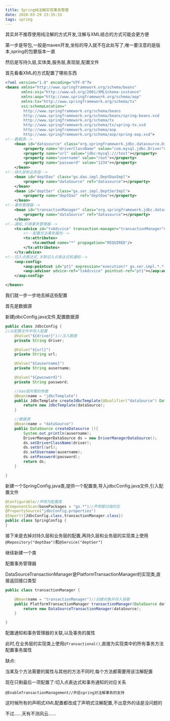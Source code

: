 ```yaml
---
title: Spring纯注解实现事务管理
date: 2020-03-29 23:35:33
tags: spring
---
```


 其实并不推荐使用纯注解的方式开发,注解与XML结合的方式可能会更方便

<!--more-->

第一步是导包,一般是maven开发,坐标的导入就不在此处写了,唯一要注意的是版本,spring的包要版本一直

然后是写持久层,实体类,服务层,表现层,配置文件

首先看看XML的方式配置了哪些东西

```xml
<?xml version="1.0" encoding="UTF-8"?>
<beans xmlns="http://www.springframework.org/schema/beans"
       xmlns:xsi="http://www.w3.org/2001/XMLSchema-instance"
       xmlns:aop="http://www.springframework.org/schema/aop"
       xmlns:tx="http://www.springframework.org/schema/tx"
       xsi:schemaLocation="
        http://www.springframework.org/schema/beans
        http://www.springframework.org/schema/beans/spring-beans.xsd
        http://www.springframework.org/schema/tx
        http://www.springframework.org/schema/tx/spring-tx.xsd
        http://www.springframework.org/schema/aop
        http://www.springframework.org/schema/aop/spring-aop.xsd">
<!--数据源-->
    <bean id="datasource" class="org.springframework.jdbc.datasource.DriverManagerDataSource">
        <property name="driverClassName" value="com.mysql.jdbc.Driver"></property>
        <property name="url" value="jdbc:mysql:///test"></property>
        <property name="username" value="root"></property>
        <property name="password" value="1234"></property>
    </bean>
<!--持久层和业务层-->
    <bean id="deptDao" class="gx.dao.impl.DeptDaoImpl">
        <property name="dataSource" ref="datasource"></property>
    </bean>
    <bean id="deptSer" class="gx.ser.impl.DeptSerImpl">
        <property name="deptDao" ref="deptDao"></property>
    </bean>
<!--事务管理器-->
    <bean id="transactionManager" class="org.springframework.jdbc.datasource.DataSourceTransactionManager">
        <property name="dataSource" ref="datasource"></property>
    </bean>
<!--通知,引用事务管理器-->
    <tx:advice id="txAdcvice" transaction-manager="transactionManager">
        <!--配置方法事务属性-->
        <tx:attributes>
            <tx:method name="*" propagation="REQUIRED"/>
        </tx:attributes>
    </tx:advice>
<!--切入点表达式,关联切入点表达式和通知-->
    <aop:config>
        <aop:pointcut id="pt1" expression="execution(* gx.ser.impl.*.*(..))"/>
        <aop:advisor advice-ref="txAdcvice" pointcut-ref="pt1"></aop:advisor>
    </aop:config>

</beans>
```

我们就一步一步地去掉这些配置

首先是数据源

新建jdbcConfig.java文件,配置数据源

```java
public class JdbcConfig {
//从配置文件中导入配置
    @Value("${driver}")//注入数据
    private String driver;

    @Value("${url}")
    private String url;

    @Value("${ausername}")
    private String ausername;

    @Value("${pwssword}")
    private String password;

    //dao层所需的参数
    @Bean(name = "jdbcTemplate")
    public JdbcTemplate createJdbcTemplate(@Qualifier("dataSource") DataSource dataSource){
        return new JdbcTemplate(dataSource);
    }

    //数据源
    @Bean(name = "dataSource")
    public DataSource createDatasurce (){
        System.out.println(ausername);
        DriverManagerDataSource ds = new DriverManagerDataSource();
        ds.setDriverClassName(driver);
        ds.setUrl(url);
        ds.setUsername(ausername);
        ds.setPassword(password);
        return ds;
    }

}
```

新建一个SpringConfig.java类,提供一个配置类,导入jdbcConfig.java文件,引入配置文件

```java
@Configurable//声明为配置类
@ComponentScan(basePackages = "gx.*")//声明要扫描的包
@PropertySource("jdbcConfig.properties")
@Import({JdbcConfig.class,transactionManager.class})
public class SpringConfig {
}
```

接下来是去掉对持久层和业务层的配置,再持久层和业务层的实现类上使用`@Repository("deptDao")`和`@Service("deptSer")`

继续新建一个类

配置事务管理器

DataSourceTransactionManager是PlatformTransactionManager的实现类,直接返回接口类型

```java
public class transactionManager {

    @Bean(name = "transactionManager")//创建对象并存入容器
    public PlatformTransactionManager transactionManager(DataSource dataSource){
        return new DataSourceTransactionManager(dataSource);
    }

}
```

配置通知和事务管理器的关联,以及事务的属性

此时,在业务层的实现类上使用`@Transactional()`,直接为实现类中的所有事务方法配置事务属性

缺点:

当某及个方法需要的属性与其他的方法不同时,每个方法都需要用该注解配置



现在只剩最后一项配置了:切入点表达式和事务通知的对应关系

```
@EnableTransactionManagement//开启spring对注解事务的支持
```



这时候所有的声明式XML配置都改成了声明式注解配置,不出意外的话是没问题的



不过......天有不测风云......






















































